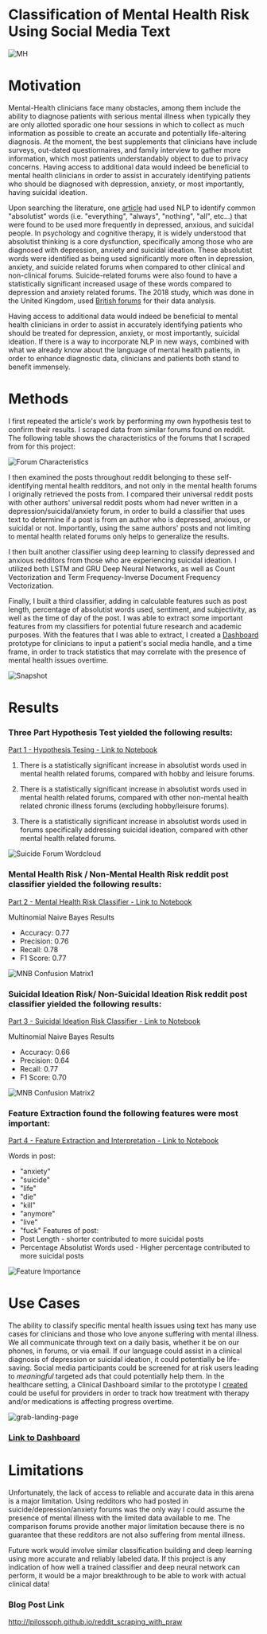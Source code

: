 # Classification of Mental Health Risk Using Social Media Text 
![MH](https://bryantarchway.com/wp-content/uploads/2018/10/MentalHealth_Flickr.jpg)

# Motivation

   Mental-Health clinicians face many obstacles, among them include the ability to diagnose patients with serious mental illness when typically they are only allotted sporadic one hour sessions in which to collect as much information as possible to create an accurate and potentially life-altering diagnosis. At the moment, the best supplements that clinicians have include surveys, out-dated questionnaires, and family interview to gather more information, which most patients understandably object to due to privacy concerns. Having access to additional data would indeed be beneficial to mental health clinicians in order to assist in accurately identifying patients who should be diagnosed with depression, anxiety, or most importantly, having suicidal ideation. 

   Upon searching the literature, one <a href="https://journals.sagepub.com/doi/full/10.1177/2167702617747074">article</a> had used NLP to identify common "absolutist" words (i.e. "everything", "always", "nothing", "all", etc...) that were found to be used more frequently in depressed, anxious, and suicidal people. In psychology and cognitive therapy, it is widely understood that absolutist thinking is a core dysfunction, specifically among those who are diagnosed with depression, anxiety and suicidal ideation. These absolutist words were identified as being used significantly more often in depression, anxiety, and suicide related forums when compared to other clinical and non-clinical forums. Suicide-related forums were also found to have a statistically significant increased usage of these words compared to depression and anxiety related forums. The 2018 study, which was done in the United Kingdom, used <a href="https://journals.sagepub.com/doi/suppl/10.1177/2167702617747074/suppl_file/Table_S1_Supplemental_Material.pdf">British forums</a> for their data analysis.

   Having access to additional data would indeed be beneficial to mental health clinicians in order to assist in accurately identifying patients who should be treated for depression, anxiety, or most importantly, suicidal ideation. If there is a way to incorporate NLP in new ways, combined with what we already know about the language of mental health patients, in order to enhance diagnostic data, clinicians and patients both stand to benefit immensely.


# Methods

I first repeated the article's work by performing my own hypothesis test to confirm their results. I scraped data from similar forums found on reddit. The following table shows the characteristics of the forums that I scraped from for this project:

![Forum Characteristics](https://i.postimg.cc/K8Y9RJn1/Screen-Shot-2019-04-24-at-12-13-21-PM.png)

I then examined the posts throughout reddit belonging to these self-identifying mental health redditors, and not only in the mental health forums I originally retrieved the posts from. I compared their universal reddit posts with other authors' universal reddit posts whom had never written in a depression/suicidal/anxiety forum, in order to build a classifier that uses text to determine if a post is from an author who is depressed, anxious, or suicidal or not. Importantly, using the same authors' posts and not limiting to mental health related forums only helps to generalize the results.

I then built another classifier using deep learning to classify depressed and anxious redditors from those who are experiencing suicidal ideation. I utilized both LSTM and GRU Deep Neural Networks, as well as Count Vectorization and Term Frequency-Inverse Document Frequency Vectorization.

Finally, I built a third classifier, adding in calculable features such as post length, percentage of absolutist words used, sentiment, and subjectivity, as well as the time of day of the post. I was able to extract some important features from my classifiers for potential future research and academic purposes. With the features that I was able to extract, I created a <a href="https://suicidal-ideation-tracker-tool.herokuapp.com/">Dashboard</a> prototype for clinicians to input a patient's social media handle, and a time frame, in order to track statistics that may correlate with the presence of mental health issues overtime. 

![Snapshot](https://i.postimg.cc/XqwSyvF7/Screen-Shot-2019-04-24-at-9-54-29-PM.png)

# Results

### Three Part Hypothesis Test yielded the following results:
<a href="https://github.com/lpilossoph/Capstone-Project/blob/master/Part%201%20-%20Hypothesis%20Testing.ipynb">Part 1 - Hypothesis Tesing - Link to Notebook</a>

1. There is a statistically significant increase in absolutist words used in mental health related forums, compared with hobby and leisure forums.

2. There is a statistically significant increase in absolutist words used in mental health related forums, compared with other non-mental health related chronic illness forums (excluding hobby/leisure forums).

3. There is a statistically significant increase in absolutist words used in forums specifically addressing suicidal ideation, compared with other mental health related forums.

![Suicide Forum Wordcloud](https://i.postimg.cc/zBBLZHWH/download.png)

### Mental Health Risk / Non-Mental Health Risk reddit post classifier yielded the following results:
<a href="https://github.com/lpilossoph/Capstone-Project/blob/master/Part%202%20-%20Mental%20Health%20Risk%20Classifier.ipynb">Part 2 - Mental Health Risk Classifier - Link to Notebook</a>

Multinomial Naive Bayes Results
* Accuracy:  0.77
* Precision:  0.76
* Recall:  0.78
* F1 Score:  0.77

![MNB Confusion Matrix1](https://i.postimg.cc/3RxHtgGV/download-3.png)


### Suicidal Ideation Risk/ Non-Suicidal Ideation Risk reddit post classifier yielded the following results:
<a href="https://github.com/lpilossoph/Capstone-Project/blob/master/Part%203%20-%20Suicide%20Risk%20Classifier.ipynb">Part 3 - Suicidal Ideation Risk Classifier - Link to Notebook</a>

Multinomial Naive Bayes Results
* Accuracy:  0.66
* Precision:  0.64
* Recall:  0.77
* F1 Score:  0.70

![MNB Confusion Matrix2](https://i.postimg.cc/DyP33jcH/download-4.png)

### Feature Extraction found the following features were most important:
<a href="https://github.com/lpilossoph/Capstone-Project/blob/master/Part%204%20-%20Feature%20Extraction%20.ipynb">Part 4 - Feature Extraction and Interpretation - Link to Notebook</a>

Words in post:
* "anxiety"
* "suicide"
* "life"
* "die"
* "kill"
* "anymore"
* "live"
* "fuck"
Features of post:
* Post Length - shorter contributed to more suicidal posts
* Percentage Absolutist Words used - Higher percentage contributed to more suicidal posts

![Feature Importance](https://i.postimg.cc/XqxLQCwH/download-5.png)

# Use Cases

The ability to classify specific mental health issues using text has many use cases for clinicians and those who love anyone suffering with mental illness. We all communicate through text on a daily basis, whether it be on our phones, in forums, or via email. If our language could assist in a clinical diagnosis of depression or suicidal ideation, it could potentially be life-saving. Social media participants could be screened for at risk users leading to *meaningful* targeted ads that could potentially help them. In the healthcare setting, a Clinical Dashboard similar to the prototype I <a href="https://suicidal-ideation-tracker-tool.herokuapp.com/">created</a> could be useful for providers in order to track how treatment with therapy and/or medications is affecting progress overtime. 

![grab-landing-page](https://s3.gifyu.com/images/screen.gif)
<a href="https://suicidal-ideation-tracker-tool.herokuapp.com/">
   
   ### Link to Dashboard</a>
   
# Limitations

Unfortunately, the lack of access to reliable and accurate data in this arena is a major limitation. Using redditors who had posted in suicide/depression/anxiety forums was the only way I could assume the presence of mental illness with the limited data available to me. The comparison forums provide another major limitation because there is no guarantee that these redditors are not also suffering from mental illness. 

Future work would involve similar classification building and deep learning using more accurate and reliably labeled data. If this project is any indication of how well a trained classifier and deep neural network can perform, it would be a major breakthrough to be able to work with actual clinical data!

### Blog Post Link
http://lpilossoph.github.io/reddit_scraping_with_praw
